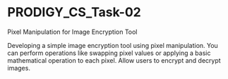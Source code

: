 # PRODIGY_CS_Task-02
Pixel Manipulation for Image Encryption Tool

Developing a simple image encryption tool using pixel manipulation. You can perform operations like swapping pixel values or applying a basic mathematical operation to each pixel. Allow users to encrypt and decrypt images.

